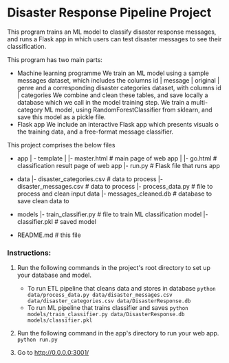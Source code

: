 # Disaster Response Pipeline Project

This program trains an ML model to classify disaster response messages, 
and runs a Flask app in which users can test disaster messages to see their classification. 

This program has two main parts:
- Machine learning programme
We train an ML model using a sample messages dataset, which includes the columns
id | message | original | genre
and a corresponding disaster categories dataset, with columns
id | categories
We combine and clean these tables, and save locally a database which we call in the model training step. 
We train a multi-category ML model, using RandomForestClassifier from sklearn, and save this model as a pickle file. 
- Flask app
We include an interactive Flask app which presents visuals o the training data, and a free-format message classifier. 


This project comprises the below files
- app
| - template
| |- master.html  # main page of web app
| |- go.html  # classification result page of web app
|- run.py  # Flask file that runs app

- data
|- disaster_categories.csv  # data to process 
|- disaster_messages.csv  # data to process
|- process_data.py  # file to process and clean input data
|- messages_cleaned.db   # database to save clean data to

- models
|- train_classifier.py  # file to train ML classification model
|- classifier.pkl  # saved model 

- README.md  # this file

### Instructions:
1. Run the following commands in the project's root directory to set up your database and model.

    - To run ETL pipeline that cleans data and stores in database
        `python data/process_data.py data/disaster_messages.csv data/disaster_categories.csv data/DisasterResponse.db`
    - To run ML pipeline that trains classifier and saves
        `python models/train_classifier.py data/DisasterResponse.db models/classifier.pkl`

2. Run the following command in the app's directory to run your web app.
    `python run.py`

3. Go to http://0.0.0.0:3001/
